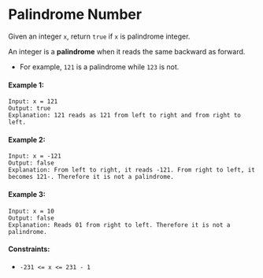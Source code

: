 # Palindrome Number
Given an integer `x`, return `true` if `x` is palindrome integer.

An integer is a **palindrome** when it reads the same backward as forward.

* For example, `121` is a palindrome while `123` is not.

#### **Example 1:**
```
Input: x = 121
Output: true
Explanation: 121 reads as 121 from left to right and from right to left.
```
#### **Example 2:**
```
Input: x = -121
Output: false
Explanation: From left to right, it reads -121. From right to left, it becomes 121-. Therefore it is not a palindrome.
```
#### **Example 3:**
```
Input: x = 10
Output: false
Explanation: Reads 01 from right to left. Therefore it is not a palindrome.
```
#### **Constraints:**
* `-231 <= x <= 231 - 1`
